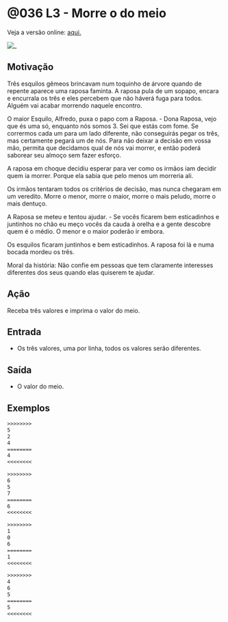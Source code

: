 # @036 L3 - Morre o do meio

Veja a versão online: [aqui.](https://github.com/qxcodefup/arcade/blob/master/base/036/Readme.md)

![_](https://raw.githubusercontent.com/qxcodefup/arcade/master/base/036/cover.jpg)

## Motivação

Três esquilos gêmeos brincavam num toquinho de árvore quando de repente aparece uma raposa faminta. A raposa pula de um sopapo, encara e encurrala os três e eles percebem que não háverá fuga para todos. Alguém vai acabar morrendo naquele encontro.

O maior Esquilo, Alfredo, puxa o papo com a Raposa.
\- Dona Raposa, vejo que és uma só, enquanto nós somos 3. Sei que estás com fome. Se corrermos cada um para um lado diferente, não conseguirás pegar os três, mas certamente pegará um de nós. Para não deixar a decisão em vossa mão, permita que decidamos qual de nós vai morrer, e então poderá saborear seu almoço sem fazer esforço.

A raposa em choque decidiu esperar para ver como os irmãos iam decidir quem ia morrer. Porque ela sabia que pelo menos um morreria ali.

Os irmãos tentaram todos os critérios de decisão, mas nunca chegaram em um veredito. Morre o menor, morre o maior, morre o mais peludo, morre o mais dentuço.

A Raposa se meteu e tentou ajudar.
\- Se vocês ficarem bem esticadinhos e juntinhos no chão eu meço vocês da cauda à orelha e a gente descobre quem é o médio. O menor e o maior poderão ir embora.

Os esquilos ficaram juntinhos e bem esticadinhos. A raposa foi lá e numa bocada mordeu os três.

Moral da história: Não confie em pessoas que tem claramente interesses diferentes dos seus quando elas quiserem te ajudar.

## Ação

Receba três valores e imprima o valor do meio.

## Entrada

* Os três valores, uma por linha, todos os valores serão diferentes.

## Saída

* O valor do meio.

## Exemplos

```txt
>>>>>>>>
5
2
4
========
4
<<<<<<<<

>>>>>>>>
6
5
7
========
6
<<<<<<<<

>>>>>>>>
1
0
6
========
1
<<<<<<<<

>>>>>>>>
4
6
5
========
5
<<<<<<<<
```
